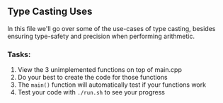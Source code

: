 ## Type Casting Uses

In this file we'll go over some of the use-cases of type casting, besides ensuring type-safety and precision when performing arithmetic. 

### Tasks:

1. View the 3 unimplemented functions on top of main.cpp
2. Do your best to create the code for those functions
3. The `main()` function will automatically test if your functions work
4. Test your code with `./run.sh` to see your progress